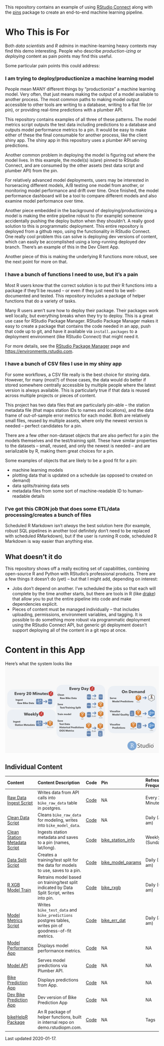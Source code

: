 This repository contains an example of using [RStudio
Connect](https://rstudio.com/products/connect/) along with the
[pins](https://github.com/rstudio/pins) package to create an end-to-end
machine learning pipeline.

Who This is For
===============

Both *data scientists* and *R admins* in machine-learning heavy contexts
may find this demo interesting. People who describe *production-izing*
or *deploying* content as pain points may find this useful.

Some particular pain points this could address:

### I am trying to deploy/productionize a machine learning model

People mean MANY different things by “productionize” a machine learning
model. Very often, that just means making the output of a model
available to another process. The most common paths to making model
output accessible to other tools are writing to a database, writing to a
flat file (or pin), or providing real-time predictions with a plumber
API.

This repository contains examples of all three of these patterns. The
model metrics script outputs the test data including predictions to a
database and outputs model performance metrics to a pin. It would be
easy to make either of these the final consumable for another process,
like the client shiny app. The shiny app in this repository uses a
plumber API serving predictions.

Another common problem in deploying the model is figuring out where the
model lives. In this example, the model(s) is(are) pinned to RStudio
Connect, and are consumed by the other assets (test data script and
plumber API) from the pin.

For relatively advanced model deployments, users may be interested in
horseracing different models, A/B testing one model from another, or
monitoring model performance and drift over time. Once finished, the
model performance dashboard will be a tool to compare different models
and also examine model performance over time.

Another piece embedded in the background of deploying/productionizing a
model is making the entire pipeline robust to (for example) someone
accidentally pushing the deploy button when they shouldn’t. A really
good solution to this is programmatic deployment. This entire repository
is deployed from a github repo, using the functionality in RStudio
Connect. One really cool problem this can solve is deploying dev
versions of content, which can easily be accomplished using a
long-running deployed dev branch. There’s an example of this in the Dev
Client App.

Another piece of this is making the underlying R functions more robust,
see the next point for more on that.

### I have a bunch of functions I need to use, but it’s a pain

Most R users know that the correct solution is to put their R functions
into a package if they’ll be reused – or even if they just need to be
well-documented and tested. This repository includes a package of helper
functions that do a variety of tasks.

Many R users aren’t sure how to deploy their package. Their packages
work well locally, but everything breaks when they try to deploy. This
is a great use case for RStudio Package Manager. RStudio Package Manager
makes it easy to create a package that contains the code needed in an
app, push that code up to git, and have it available via
`install.packages` to a deployment environment (like RStudio Connect)
that might need it.

For more details, see the [RStudio Package
Manager](https://rstudio.com/products/package-manager/) page and
<a href="https://environments.rstudio.com" class="uri">https://environments.rstudio.com</a>.

### I have a bunch of CSV files I use in my shiny app

For some workflows, a CSV file really is the best choice for storing
data. However, for many (most?) of those cases, the data would do better
if stored somewhere centrally accessible by multiple people where the
latest version is always available. This is particularly true if that
data is reused across multiple projects or pieces of content.

This project has two data files that are particularly pin-able – the
station metadata file (that maps station IDs to names and locations),
and the data frame of out-of-sample error metrics for each model. Both
are relatively small files, reused by multiple assets, where only the
newest version is needed – perfect candidates for a pin.

There are a few other non-dataset objects that are also perfect for a
pin: the models themselves and the test/training split. These have
similar properties to the datasets – small, reused, and only the newest
is needed – and are serializable by R, making them great choices for a
pin.

Some examples of objects that are likely to be a good fit for a pin:

-   machine learning models
-   plotting data that is updated on a schedule (as opposed to created
    on demand)
-   data splits/training data sets
-   metadata files from some sort of machine-readable ID to
    human-readable details

### I’ve got this CRON job that does some ETL/data processing/creates a bunch of files

Scheduled R Markdown isn’t *always* the best solution here (for example,
robust SQL pipelines in another tool definitely don’t need to be
replaced with scheduled RMarkdown), but if the user is running R code,
scheduled R Markdown is way easier than anything else.

What doesn’t it do
------------------

This repository shows off a really exciting set of capabilities,
combining open-source R and Python with RStudio’s professional products.
There are a few things it doesn’t do (yet) – but that I might add,
depending on interest:

-   Jobs don’t depend on another. I’ve scheduled the jobs so that each
    will complete by the time another starts, but there are tools in R
    (like [drake](https://github.com/ropensci/drake)) that allow you to
    put the entire pipeline into code and make dependencies explicit.
-   Pieces of content must be managed individually – that includes
    uploading, permissions, environment variables, and tagging. It is
    possible to do something more robust via programmatic deployment
    using the RStudio Connect API, but generic git deployment doesn’t
    support deploying all of the content in a git repo at once.

Content in this App
===================

Here’s what the system looks like ![](./system_schematic.png)

Individual Content
------------------

<table>
<thead>
<tr class="header">
<th style="text-align: left;">Content</th>
<th style="text-align: left;">Content Description</th>
<th style="text-align: left;">Code</th>
<th style="text-align: left;">Pin</th>
<th style="text-align: left;">Refresh Frequency</th>
</tr>
</thead>
<tbody>
<tr class="odd">
<td style="text-align: left;"><a href="https://colorado.rstudio.com/rsc/bike_intake_raw">Raw Data Ingest Script</a></td>
<td style="text-align: left;">Writes data from API calls into <code>bike_raw_data</code> table in postgres.</td>
<td style="text-align: left;"><a href="https://github.com/rstudio/bike_predict//blob/master/ETL/intake_raw/ETL_raw_into_db.Rmd">Code</a></td>
<td style="text-align: left;">NA</td>
<td style="text-align: left;">Every 20 Minutes</td>
</tr>
<tr class="even">
<td style="text-align: left;"><a href="https://colorado.rstudio.com/rsc/bike_clean_raw">Clean Data Script</a></td>
<td style="text-align: left;">Cleans <code>bike_raw_data</code> for modeling, writes into <code>bike_model_data</code>.</td>
<td style="text-align: left;"><a href="https://github.com/rstudio/bike_predict//blob/master/ETL/clean_raw/ETL_clean_raw.Rmd">Code</a></td>
<td style="text-align: left;">NA</td>
<td style="text-align: left;">Daily (4 am)</td>
</tr>
<tr class="odd">
<td style="text-align: left;"><a href="https://colorado.rstudio.com/rsc/bike_station_data_ingest">Clean Station Metadata Script</a></td>
<td style="text-align: left;">Ingests station metadata and saves to a pin (names, lat/long).</td>
<td style="text-align: left;"><a href="https://github.com/rstudio/bike_predict//blob/master/ETL/station_api_to_pin/ETL_station_api_to_pin.Rmd">Code</a></td>
<td style="text-align: left;"><a href="https://colorado.rstudio.com/rsc/bike_station_info">bike_station_info</a></td>
<td style="text-align: left;">Weekly (Sundays)</td>
</tr>
<tr class="even">
<td style="text-align: left;"><a href="https://colorado.rstudio.com/rsc/bike_data_split">Data Split Script</a></td>
<td style="text-align: left;">Creates a training/test split for the data for models to use, saves to a pin.</td>
<td style="text-align: left;"><a href="https://github.com/rstudio/bike_predict//blob/master/ETL/data_split/data_split.Rmd">Code</a></td>
<td style="text-align: left;"><a href="https://colorado.rstudio.com/rsc/bike_model_params">bike_model_params</a></td>
<td style="text-align: left;">Daily (5 am)</td>
</tr>
<tr class="odd">
<td style="text-align: left;"><a href="https://colorado.rstudio.com/rsc/bike_train_rxgb">R XGB Model Train</a></td>
<td style="text-align: left;">Retrains model based on training/test split indicated by Data Split Script, writes into pin.</td>
<td style="text-align: left;"><a href="https://github.com/rstudio/bike_predict//blob/master/Model/build_rxgb/build_rxgb.Rmd">Code</a></td>
<td style="text-align: left;"><a href="https://colorado.rstudio.com/rsc/bike_rxgb">bike_rxgb</a></td>
<td style="text-align: left;">Daily (6 am)</td>
</tr>
<tr class="even">
<td style="text-align: left;"><a href="https://colorado.rstudio.com/rsc/bike_model_metrics_script">Model Metrics Script</a></td>
<td style="text-align: left;">Writes <code>bike_test_data</code> and <code>bike_predictions</code> postgres tables, writes pin of goodness-of-fit metrics.</td>
<td style="text-align: left;"><a href="https://github.com/rstudio/bike_predict//blob/master/Model/model_quality_metrics/model_quality_metrics.Rmd">Code</a></td>
<td style="text-align: left;"><a href="https://colorado.rstudio.com/rsc/bike_err_dat">bike_err_dat</a></td>
<td style="text-align: left;">Daily (8 am)</td>
</tr>
<tr class="odd">
<td style="text-align: left;"><a href="https://colorado.rstudio.com/rsc/bike_model_performance_app">Model Performance App</a></td>
<td style="text-align: left;">Displays model performance metrics.</td>
<td style="text-align: left;"><a href="https://github.com/rstudio/bike_predict//blob/master/App/model_performance/app.R">Code</a></td>
<td style="text-align: left;">NA</td>
<td style="text-align: left;">NA</td>
</tr>
<tr class="even">
<td style="text-align: left;"><a href="https://colorado.rstudio.com/rsc/bike_predict_api">Model API</a></td>
<td style="text-align: left;">Serves model predictions via Plumber API.</td>
<td style="text-align: left;"><a href="https://github.com/rstudio/bike_predict//blob/master/API/plumber.R">Code</a></td>
<td style="text-align: left;">NA</td>
<td style="text-align: left;">NA</td>
</tr>
<tr class="odd">
<td style="text-align: left;"><a href="https://colorado.rstudio.com/rsc/bike_predict_app">Bike Prediction App</a></td>
<td style="text-align: left;">Displays predictions from App.</td>
<td style="text-align: left;"><a href="https://github.com/rstudio/bike_predict//blob/master/App/client_app/app.R">Code</a></td>
<td style="text-align: left;">NA</td>
<td style="text-align: left;">NA</td>
</tr>
<tr class="even">
<td style="text-align: left;"><a href="https://colorado.rstudio.com/rsc/dev_bike_predict_app">Dev Bike Prediction App</a></td>
<td style="text-align: left;">Dev version of Bike Prediction App</td>
<td style="text-align: left;"><a href="https://github.com/rstudio/bike_predict//blob/dev/App/client_app/app.R">Code</a></td>
<td style="text-align: left;">NA</td>
<td style="text-align: left;">NA</td>
</tr>
<tr class="odd">
<td style="text-align: left;"><a href="https://demo.rstudiopm.com/client/#/repos/8/packages/bikeHelpR">bikeHelpR Package</a></td>
<td style="text-align: left;">An R package of helper functions, built in internal repo on demo.rstudiopm.com.</td>
<td style="text-align: left;"><a href="https://github.com/rstudio/bike_predict//blob/master/pkg">Code</a></td>
<td style="text-align: left;">NA</td>
<td style="text-align: left;">Tags</td>
</tr>
</tbody>
</table>

Last updated 2020-01-17.
